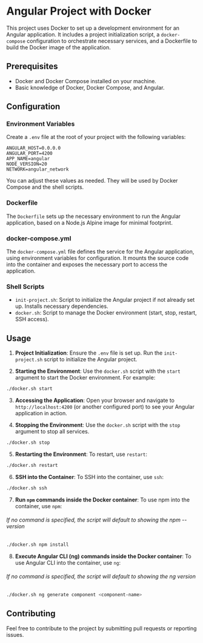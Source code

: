 
# Angular Project with Docker

This project uses Docker to set up a development environment for an Angular application. It includes a project initialization script, a `docker-compose` configuration to orchestrate necessary services, and a Dockerfile to build the Docker image of the application.

## Prerequisites

- Docker and Docker Compose installed on your machine.
- Basic knowledge of Docker, Docker Compose, and Angular.

## Configuration

### Environment Variables

Create a `.env` file at the root of your project with the following variables:

```env
ANGULAR_HOST=0.0.0.0
ANGULAR_PORT=4200
APP_NAME=angular
NODE_VERSION=20
NETWORK=angular_network
```

You can adjust these values as needed. They will be used by Docker Compose and the shell scripts.

### Dockerfile

The `Dockerfile` sets up the necessary environment to run the Angular application, based on a Node.js Alpine image for minimal footprint.

### docker-compose.yml

The `docker-compose.yml` file defines the service for the Angular application, using environment variables for configuration. It mounts the source code into the container and exposes the necessary port to access the application.

### Shell Scripts

- `init-project.sh`: Script to initialize the Angular project if not already set up. Installs necessary dependencies.
- `docker.sh`: Script to manage the Docker environment (start, stop, restart, SSH access).

## Usage

1. **Project Initialization**: Ensure the `.env` file is set up. Run the `init-project.sh` script to initialize the Angular project.

2. **Starting the Environment**: Use the `docker.sh` script with the `start` argument to start the Docker environment. For example:

```sh
./docker.sh start
```

3. **Accessing the Application**: Open your browser and navigate to `http://localhost:4200` (or another configured port) to see your Angular application in action.

4. **Stopping the Environment**: Use the `docker.sh` script with the `stop` argument to stop all services.

```sh
./docker.sh stop
```

5. **Restarting the Environment**: To restart, use `restart`:

```sh
./docker.sh restart
```

6. **SSH into the Container**: To SSH into the container, use `ssh`:

```sh
./docker.sh ssh
```

7. **Run `npm` commands inside the Docker container**: To use npm into the container, use `npm`:
###### If no command is specified, the script will default to showing the npm --version 
```sh
./docker.sh npm install
```

8. **Execute Angular CLI (ng) commands inside the Docker container**: To use Angular CLI into the container, use `ng`:
###### If no command is specified, the script will default to showing the ng version
```sh
./docker.sh ng generate component <component-name>
```

## Contributing

Feel free to contribute to the project by submitting pull requests or reporting issues.
